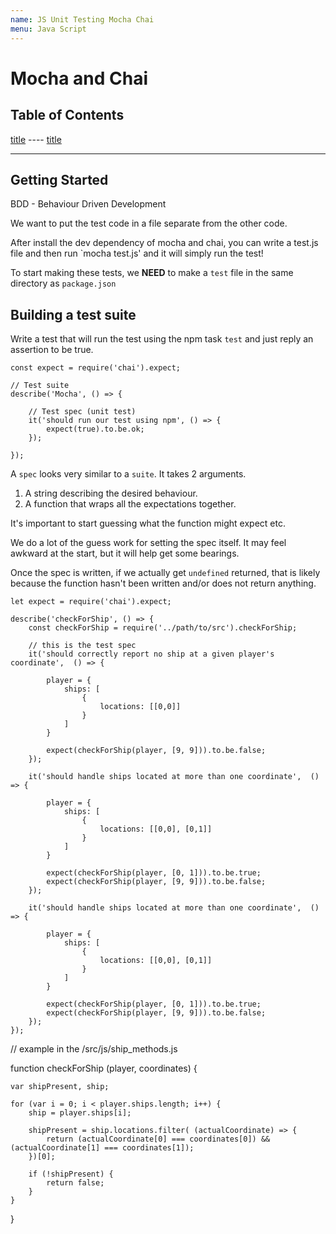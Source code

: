```yaml
---
name: JS Unit Testing Mocha Chai
menu: Java Script 
---
```

# Mocha and Chai

## Table of Contents

<a href="#section">title</a>
---- <a href="#subsection">title</a>



***

## Getting Started

BDD - Behaviour Driven Development 

We want to put the test code in a file separate from the other code.

After install the dev dependency of mocha and chai, you can write a test.js file and then run `mocha test.js' and it will simply run the test!

To start making these tests, we __NEED__ to make a `test` file in the same directory as `package.json`



## Building a test suite

Write a test that will run the test using the npm task `test` and just reply an assertion to be true.

```
const expect = require('chai').expect;

// Test suite
describe('Mocha', () => {

	// Test spec (unit test)
	it('should run our test using npm', () => {
		expect(true).to.be.ok;
	});

});
```

A `spec` looks very similar to a `suite`. It takes 2 arguments.

1. A string describing the desired behaviour.
2. A function that wraps all the expectations together.

It's important to start guessing what the function might expect etc.

We do a lot of the guess work for setting the spec itself. It may feel awkward at the start, but it will help get some bearings.

Once the spec is written, if we actually get `undefined` returned, that is likely because the function hasn't been written and/or does not return anything.

```
let expect = require('chai').expect;

describe('checkForShip', () => {
    const checkForShip = require('../path/to/src').checkForShip;
    
    // this is the test spec
    it('should correctly report no ship at a given player's coordinate',  () => { 

    	player = {
			ships: [
				{
					locations: [[0,0]]
				}
			]
		}

        expect(checkForShip(player, [9, 9])).to.be.false;
    });

    it('should handle ships located at more than one coordinate',  () => { 

    	player = {
			ships: [
				{
					locations: [[0,0], [0,1]]
				}
			]
		}

		expect(checkForShip(player, [0, 1])).to.be.true;
        expect(checkForShip(player, [9, 9])).to.be.false;
    });

    it('should handle ships located at more than one coordinate',  () => { 

    	player = {
			ships: [
				{
					locations: [[0,0], [0,1]]
				}
			]
		}

		expect(checkForShip(player, [0, 1])).to.be.true;
        expect(checkForShip(player, [9, 9])).to.be.false;
    });
});
```

// example in the /src/js/ship_methods.js

function checkForShip (player, coordinates) {
	
	var shipPresent, ship;

	for (var i = 0; i < player.ships.length; i++) {
		ship = player.ships[i];

		shipPresent = ship.locations.filter( (actualCoordinate) => {
			return (actualCoordinate[0] === coordinates[0]) && (actualCoordinate[1] === coordinates[1]);
		})[0];

		if (!shipPresent) {
			return false;
		}
	}
}





































































